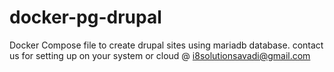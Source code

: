 # docker-pg-drupal

Docker Compose file to create drupal sites using mariadb database. contact us for setting up on your system or cloud @ i8solutionsavadi@gmail.com
